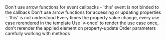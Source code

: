 Don't use arrow functions for event callbacks - 'this' event is not binded to the callback
Don't use arrow functions for accessing or updating properties - 'this' is not understood
Every times the property value change, every use case rerendered in the template
Use 'v-once' to render the use case once, don't rerender the applied element on property-update
Order parameters carefully working with methods
